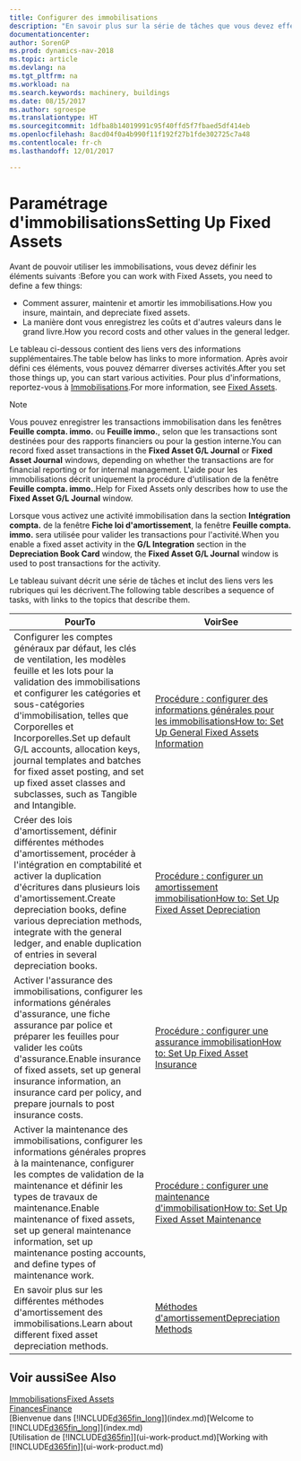 ```yaml
---
title: Configurer des immobilisations
description: "En savoir plus sur la série de tâches que vous devez effectuer pour configurer les immobilisations, telles que les machines ou les bâtiments."
documentationcenter: 
author: SorenGP
ms.prod: dynamics-nav-2018
ms.topic: article
ms.devlang: na
ms.tgt_pltfrm: na
ms.workload: na
ms.search.keywords: machinery, buildings
ms.date: 08/15/2017
ms.author: sgroespe
ms.translationtype: HT
ms.sourcegitcommit: 1dfba8b14019991c95f40ffd5f7fbaed5df414eb
ms.openlocfilehash: 8acd04f0a4b990f11f192f27b1fde302725c7a48
ms.contentlocale: fr-ch
ms.lasthandoff: 12/01/2017

---
```

# <a name="setting-up-fixed-assets"></a><span data-ttu-id="489ac-103">Paramétrage d'immobilisations</span><span class="sxs-lookup"><span data-stu-id="489ac-103">Setting Up Fixed Assets</span></span>
<span data-ttu-id="489ac-104">Avant de pouvoir utiliser les immobilisations, vous devez définir les éléments suivants :</span><span class="sxs-lookup"><span data-stu-id="489ac-104">Before you can work with Fixed Assets, you need to define a few things:</span></span>  

* <span data-ttu-id="489ac-105">Comment assurer, maintenir et amortir les immobilisations.</span><span class="sxs-lookup"><span data-stu-id="489ac-105">How you insure, maintain, and depreciate fixed assets.</span></span>  
* <span data-ttu-id="489ac-106">La manière dont vous enregistrez les coûts et d'autres valeurs dans le grand livre.</span><span class="sxs-lookup"><span data-stu-id="489ac-106">How you record costs and other values in the general ledger.</span></span>  

<span data-ttu-id="489ac-107">Le tableau ci-dessous contient des liens vers des informations supplémentaires.</span><span class="sxs-lookup"><span data-stu-id="489ac-107">The table below has links to more information.</span></span> <span data-ttu-id="489ac-108">Après avoir défini ces éléments, vous pouvez démarrer diverses activités.</span><span class="sxs-lookup"><span data-stu-id="489ac-108">After you set those things up, you can start various activities.</span></span> <span data-ttu-id="489ac-109">Pour plus d'informations, reportez-vous à [Immobilisations](fa-manage.md).</span><span class="sxs-lookup"><span data-stu-id="489ac-109">For more information, see [Fixed Assets](fa-manage.md).</span></span>  

> [!NOTE]  
>   <span data-ttu-id="489ac-110">Vous pouvez enregistrer les transactions immobilisation dans les fenêtres **Feuille compta. immo.** ou **Feuille immo.**, selon que les transactions sont destinées pour des rapports financiers ou pour la gestion interne.</span><span class="sxs-lookup"><span data-stu-id="489ac-110">You can record fixed asset transactions in the **Fixed Asset G/L Journal** or **Fixed Asset Journal** windows, depending on whether the transactions are for financial reporting or for internal management.</span></span> <span data-ttu-id="489ac-111">L'aide pour les immobilisations décrit uniquement la procédure d'utilisation de la fenêtre **Feuille compta. immo.**.</span><span class="sxs-lookup"><span data-stu-id="489ac-111">Help for Fixed Assets only describes how to use the **Fixed Asset G/L Journal** window.</span></span>  

<span data-ttu-id="489ac-112">Lorsque vous activez une activité immobilisation dans la section **Intégration compta.** de la fenêtre **Fiche loi d'amortissement**, la fenêtre **Feuille compta. immo.** sera utilisée pour valider les transactions pour l'activité.</span><span class="sxs-lookup"><span data-stu-id="489ac-112">When you enable a fixed asset activity in the **G/L Integration** section in the **Depreciation Book Card** window, the **Fixed Asset G/L Journal** window is used to post transactions for the activity.</span></span>

<span data-ttu-id="489ac-113">Le tableau suivant décrit une série de tâches et inclut des liens vers les rubriques qui les décrivent.</span><span class="sxs-lookup"><span data-stu-id="489ac-113">The following table describes a sequence of tasks, with links to the topics that describe them.</span></span>  

| <span data-ttu-id="489ac-114">Pour</span><span class="sxs-lookup"><span data-stu-id="489ac-114">To</span></span> | <span data-ttu-id="489ac-115">Voir</span><span class="sxs-lookup"><span data-stu-id="489ac-115">See</span></span> |
| --- | --- |
| <span data-ttu-id="489ac-116">Configurer les comptes généraux par défaut, les clés de ventilation, les modèles feuille et les lots pour la validation des immobilisations et configurer les catégories et sous-catégories d'immobilisation, telles que Corporelles et Incorporelles.</span><span class="sxs-lookup"><span data-stu-id="489ac-116">Set up default G/L accounts, allocation keys, journal templates and batches for fixed asset posting, and set up fixed asset classes and subclasses, such as Tangible and Intangible.</span></span> |[<span data-ttu-id="489ac-117">Procédure : configurer des informations générales pour les immobilisations</span><span class="sxs-lookup"><span data-stu-id="489ac-117">How to: Set Up General Fixed Assets Information</span></span>](fa-how-setup-general.md) |
| <span data-ttu-id="489ac-118">Créer des lois d'amortissement, définir différentes méthodes d'amortissement, procéder à l'intégration en comptabilité et activer la duplication d'écritures dans plusieurs lois d'amortissement.</span><span class="sxs-lookup"><span data-stu-id="489ac-118">Create depreciation books, define various depreciation methods, integrate with the general ledger, and enable duplication of entries in several depreciation books.</span></span> |[<span data-ttu-id="489ac-119">Procédure : configurer un amortissement immobilisation</span><span class="sxs-lookup"><span data-stu-id="489ac-119">How to: Set Up Fixed Asset Depreciation</span></span>](fa-how-setup-depreciation.md) |
| <span data-ttu-id="489ac-120">Activer l'assurance des immobilisations, configurer les informations générales d'assurance, une fiche assurance par police et préparer les feuilles pour valider les coûts d'assurance.</span><span class="sxs-lookup"><span data-stu-id="489ac-120">Enable insurance of fixed assets, set up general insurance information, an insurance card per policy, and prepare journals to post insurance costs.</span></span> |[<span data-ttu-id="489ac-121">Procédure : configurer une assurance immobilisation</span><span class="sxs-lookup"><span data-stu-id="489ac-121">How to: Set Up Fixed Asset Insurance</span></span>](fa-how-setup-insurance.md) |
| <span data-ttu-id="489ac-122">Activer la maintenance des immobilisations, configurer les informations générales propres à la maintenance, configurer les comptes de validation de la maintenance et définir les types de travaux de maintenance.</span><span class="sxs-lookup"><span data-stu-id="489ac-122">Enable maintenance of fixed assets, set up general maintenance information, set up maintenance posting accounts, and define types of maintenance work.</span></span> |[<span data-ttu-id="489ac-123">Procédure : configurer une maintenance d'immobilisation</span><span class="sxs-lookup"><span data-stu-id="489ac-123">How to: Set Up Fixed Asset Maintenance</span></span>](fa-how-setup-maintenance.md) |
| <span data-ttu-id="489ac-124">En savoir plus sur les différentes méthodes d'amortissement des immobilisations.</span><span class="sxs-lookup"><span data-stu-id="489ac-124">Learn about different fixed asset depreciation methods.</span></span> |[<span data-ttu-id="489ac-125">Méthodes d'amortissement</span><span class="sxs-lookup"><span data-stu-id="489ac-125">Depreciation Methods</span></span>](fa-depreciation-methods.md) |

## <a name="see-also"></a><span data-ttu-id="489ac-126">Voir aussi</span><span class="sxs-lookup"><span data-stu-id="489ac-126">See Also</span></span>
[<span data-ttu-id="489ac-127">Immobilisations</span><span class="sxs-lookup"><span data-stu-id="489ac-127">Fixed Assets</span></span>](fa-manage.md)  
[<span data-ttu-id="489ac-128">Finances</span><span class="sxs-lookup"><span data-stu-id="489ac-128">Finance</span></span>](finance.md)  
<span data-ttu-id="489ac-129">[Bienvenue dans [!INCLUDE[d365fin_long](includes/d365fin_long_md.md)]](index.md)</span><span class="sxs-lookup"><span data-stu-id="489ac-129">[Welcome to [!INCLUDE[d365fin_long](includes/d365fin_long_md.md)]](index.md)</span></span>  
<span data-ttu-id="489ac-130">[Utilisation de [!INCLUDE[d365fin](includes/d365fin_md.md)]](ui-work-product.md)</span><span class="sxs-lookup"><span data-stu-id="489ac-130">[Working with [!INCLUDE[d365fin](includes/d365fin_md.md)]](ui-work-product.md)</span></span>

